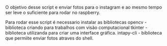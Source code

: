 

O objetivo desse script e enviar fotos para o instagram
e ao mesmo tempo ser leve o suficiente para rodar no raspberry.


Para rodar esse script é necessario instalar as bibliotecas
opencv - biblioteca criando para trabalhos com visão computacional
tkinter - biblioteca utilizanda para criar uma interface gráfica.
intapy-cli - biblioteca que permiite enviar fotos atraves do shell.
